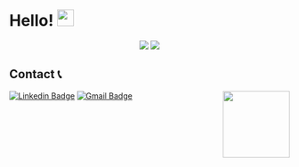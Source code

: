 # Hello!  <img src="https://raw.githubusercontent.com/MartinHeinz/MartinHeinz/master/wave.gif" width="30px"> 

<div align="center">
  <img src="https://github-readme-stats.vercel.app/api/top-langs/?username=dylanplayer&langs_count=3&theme=radical">
  <img src="https://github-readme-stats.vercel.app/api/?username=dylanplayer&show_icons=true&line_height=27&count_private=true&theme=radical">
</div>

## Contact 📞
[![Linkedin Badge](https://img.shields.io/badge/-DylanPlayer-blue?style=flat-square&logo=Linkedin&logoColor=white&link=https://www.linkedin.com/in/dylan-player/)](https://www.linkedin.com/in/dylan-player/) 
[![Gmail Badge](https://img.shields.io/badge/-dylan@dylanplayer.com-d14836?style=flat-square&logo=Gmail&logoColor=white&link=mailto:dylan@dylanplayer.com)](mailto:dylan@dylanplayer.com)<img src="https://playerwebworks.com/wp-content/uploads/2021/09/Signature-White.png" height="120" width="auto" align="right">
